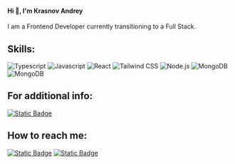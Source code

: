 #### Hi 👋, I'm Krasnov Andrey

I am a Frontend Developer currently transitioning to a Full Stack.

## Skills:
![Typescript](https://img.shields.io/badge/TypeScript-007ACC?style=for-the-badge&logo=typescript&logoColor=white) ![Javascript](https://img.shields.io/badge/JavaScript-323330?style=for-the-badge&logo=javascript&logoColor=F7DF1E) ![React](https://img.shields.io/badge/React-20232A?style=for-the-badge&logo=react&logoColor=61DAFB) ![Tailwind CSS](https://img.shields.io/badge/Tailwind_CSS-38B2AC?style=for-the-badge&logo=tailwind-css&logoColor=white) ![Node.js](https://img.shields.io/badge/Node%20js-339933?style=for-the-badge&logo=nodedotjs&logoColor=white) ![MongoDB](https://img.shields.io/badge/MongoDB-4EA94B?style=for-the-badge&logo=mongodb&logoColor=white) ![MongoDB](https://img.shields.io/badge/PostgreSQL-316192?style=for-the-badge&logo=postgresql&logoColor=white)

## For additional info:
[![Static Badge](https://img.shields.io/badge/open_CV-yellow?style=for-the-badge)](https://cv-two-red.vercel.app)

## How to reach me:
[![Static Badge](https://img.shields.io/badge/Gmail-D14836?style=for-the-badge&logo=gmail&logoColor=white)](mailto:a.krasnov.dev@gmail.com) [![Static Badge](https://img.shields.io/badge/LinkedIn-0077B5?style=for-the-badge&logo=linkedin&logoColor=white)](https://www.linkedin.com/in/adnrey-krasnov-5a1b68249/)
